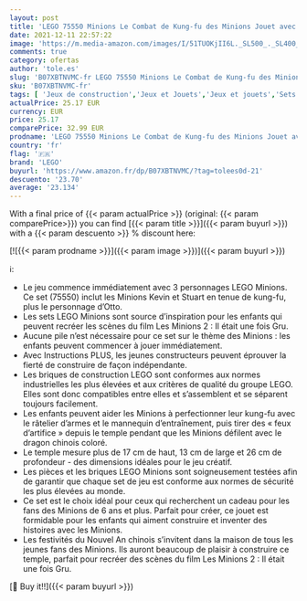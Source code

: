 ```yaml
---
layout: post
title: 'LEGO 75550 Minions Le Combat de Kung-fu des Minions Jouet avec Les Figurines des Minions Kevin  Stuart et Otto'
date: 2021-12-11 22:57:22
image: 'https://m.media-amazon.com/images/I/51TUOKjII6L._SL500_._SL400_.jpg'
comments: true
category: ofertas
author: 'tole.es'
slug: 'B07XBTNVMC-fr LEGO 75550 Minions Le Combat de Kung-fu des Minions Jouet...'
sku: 'B07XBTNVMC-fr'
tags: [ 'Jeux de construction','Jeux et Jouets','Jeux et jouets','Sets de jeux de construction','lego', ]
actualPrice: 25.17 EUR
currency: EUR
price: 25.17
comparePrice: 32.99 EUR
prodname: 'LEGO 75550 Minions Le Combat de Kung-fu des Minions Jouet avec Les Figurines des Minions Kevin  Stuart et Otto'
country: 'fr'
flag: '🇫🇷'
brand: 'LEGO'
buyurl: 'https://www.amazon.fr/dp/B07XBTNVMC/?tag=tolees0d-21'
descuento: '23.70'
average: '23.134'
---
```


With a final price of {{< param actualPrice >}} (original: {{< param comparePrice>}}) you can find [{{< param title >}}]({{< param buyurl >}}) with a  {{< param descuento >}} % discount here:

[![{{< param prodname >}}]({{< param image >}})]({{< param buyurl >}})

ℹ️:

- Le jeu commence immédiatement avec 3 personnages LEGO Minions. Ce set (75550) inclut les Minions Kevin et Stuart en tenue de kung-fu, plus le personnage d’Otto.
- Les sets LEGO Minions sont source d’inspiration pour les enfants qui peuvent recréer les scènes du film Les Minions 2 : Il était une fois Gru.
- Aucune pile n’est nécessaire pour ce set sur le thème des Minions : les enfants peuvent commencer à jouer immédiatement.
- Avec Instructions PLUS, les jeunes constructeurs peuvent éprouver la fierté de construire de façon indépendante.
- Les briques de construction LEGO sont conformes aux normes industrielles les plus élevées et aux critères de qualité du groupe LEGO. Elles sont donc compatibles entre elles et s’assemblent et se séparent toujours facilement.
- Les enfants peuvent aider les Minions à perfectionner leur kung-fu avec le râtelier d’armes et le mannequin d’entraînement, puis tirer des « feux d’artifice » depuis le temple pendant que les Minions défilent avec le dragon chinois coloré.
- Le temple mesure plus de 17 cm de haut, 13 cm de large et 26 cm de profondeur - des dimensions idéales pour le jeu créatif.
- Les pièces et les briques LEGO Minions sont soigneusement testées afin de garantir que chaque set de jeu est conforme aux normes de sécurité les plus élevées au monde.
- Ce set est le choix idéal pour ceux qui recherchent un cadeau pour les fans des Minions de 6 ans et plus. Parfait pour créer, ce jouet est formidable pour les enfants qui aiment construire et inventer des histoires avec les Minions.
- Les festivités du Nouvel An chinois s’invitent dans la maison de tous les jeunes fans des Minions. Ils auront beaucoup de plaisir à construire ce temple, parfait pour recréer des scènes du film Les Minions 2 : Il était une fois Gru.

[🛒 Buy it!!]({{< param buyurl >}})

